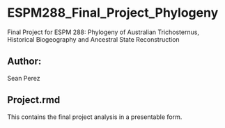 <insert travis badge here>

# ESPM288_Final_Project_Phylogeny
Final Project for ESPM 288: Phylogeny of Australian Trichosternus, Historical Biogeography and Ancestral State Reconstruction

## Author:
Sean Perez

## Project.rmd
This contains the final project analysis in a presentable form.

